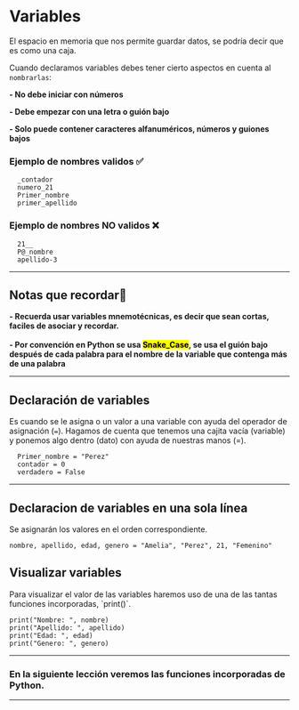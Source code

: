 # Variables

El espacio en memoria que nos permite guardar datos, se podría decir que es como una caja.

Cuando declaramos variables debes tener cierto aspectos en cuenta al `nombrarlas`:

**- No debe iniciar con números**

**- Debe empezar con una letra o guión bajo**

**- Solo puede contener caracteres alfanuméricos, números y guiones bajos**

### Ejemplo de nombres validos ✅

```
  _contador
  numero_21
  Primer_nombre
  primer_apellido
```

### Ejemplo de nombres **NO** validos ❌

```
  21__
  P@_nombre
  apellido-3
```

<hr>

<h2>Notas que recordar👀</h2>

<div>
    <strong>- Recuerda usar variables mnemotécnicas, es decir que sean cortas, faciles de asociar y recordar.</strong>
</div>
<br>
<div>
    <strong>- Por convención en Python se usa <mark>Snake_Case</mark>, se usa el guión bajo después de cada palabra para el nombre de la variable que contenga más de una palabra</strong>
</div>
<hr>

## Declaración de variables

Es cuando se le asigna o un valor a una variable con ayuda del operador de asignación  (`=`). Hagamos de cuenta que tenemos una cajita vacía (variable) y ponemos algo dentro (dato) con ayuda de nuestras manos (=).

```
  Primer_nombre = "Perez"
  contador = 0
  verdadero = False
```

<hr>

## Declaracion de variables en una sola línea
Se asignarán los valores en el orden correspondiente. 
```
nombre, apellido, edad, genero = "Amelia", "Perez", 21, "Femenino"
```

<h2>Visualizar variables</h2>
Para visualizar el valor de las variables haremos uso de una de las tantas funciones incorporadas, `print()`.

```
print("Nombre: ", nombre)
print("Apellido: ", apellido)
print("Edad: ", edad)
print("Genero: ", genero)
```

<hr>

### En la siguiente lección veremos las funciones incorporadas de Python. 
<hr>
